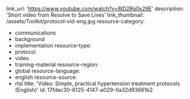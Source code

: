 link_url: 'https://www.youtube.com/watch?v=8ID2Rg0x29E'
description: 'Short video from Resolve to Save Lives'
link_thumbnail: /assets/Toolkit/protocol-vid-eng.jpg
resource-category:
  - communications
  - background
  - implementation
resource-type:
  - protocol
  - video
  - training-material
resource-region:
  - global
resource-language:
  - english
resource-source:
  - rtsl
title: 'Video: Simple, practical hypertension treatment protocols (English)'
id: 17fdac30-6125-4147-a029-0a32d93661b2
